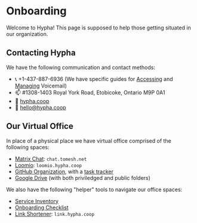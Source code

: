 # Onboarding

Welcome to Hypha! This page is supposed to help those getting situated in our organization.

## Contacting Hypha 

We have the following communication and contact methods:

- 📞 +1-437-887-6936 (We have specific guides for [Accessing][accessing-vm] and [Managing][managing-vm] Voicemail)
- 📫 #1308-1403 Royal York Road, Etobicoke, Ontario  M9P 0A1
- 🔗 [hypha.coop](https://hypha.coop)
- 📧 hello@hypha.coop

## Our Virtual Office

In place of a physical place we have virtual office comprised of the following spaces:

- [Matrix Chat][matrix-chat]: `chat.tomesh.net`
- [Loomio][loomio]: `loomio.hypha.coop`
- [GitHub Organization](https://github.com/hyphacoop/), with a [task tracker][task-tracker]
- [Google Drive][google-drive] (with both priviledged and public folders)

We also have the following "helper" tools to navigate our office spaces:

- [Service Inventory][service-inventory]
- [Onboarding Checklist][onboarding-checklist]
- [Link Shortener][link-shortener]: `link.hypha.coop`



<!-- Links -->
[link-shortener]: https://link.hypha.coop
[service-inventory]: https://link.hypha.coop/inventory
[onboarding-checklist]: /guides.md#onboarding-checklist
[accessing-vm]: /guides.md#accessing-voicemail
[managing-vm]: /guides.md#managing-voicemail-and-phone-forwarding
[matrix-chat]: https://chat.tomesh.net/#/group/+hyphacoop:tomesh.net
[loomio]: https://loomio.hypha.coop
[task-tracker]: https://link.hypha.coop/tasks
[google-drive]: https://link.hypha.coop/drive
